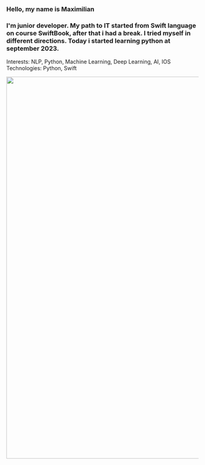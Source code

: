 ### Hello, my name is Maximilian
### I'm junior developer. My path to IT started from Swift language on course SwiftBook, after that i had a break. I tried myself in different directions. Today i started learning python at  september 2023.
Interests: NLP, Python, Machine Learning, Deep Learning, AI, IOS
Technologies: Python, Swift

<div id="header" align="center">
<img src = "https://media.giphy.com/media/1sgetPM00wWqJpVUTl/giphy.gif" width="1000"/>
